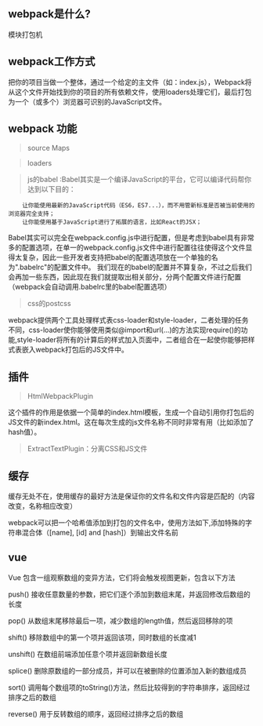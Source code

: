 ## webpack是什么?
模块打包机

## webpack工作方式
把你的项目当做一个整体，通过一个给定的主文件（如：index.js），Webpack将从这个文件开始找到你的项目的所有依赖文件，使用loaders处理它们，最后打包为一个（或多个）浏览器可识别的JavaScript文件。

## webpack 功能
 >source Maps
 
 >loaders
 
 > js的babel :Babel其实是一个编译JavaScript的平台，它可以编译代码帮你达到以下目的：
        
        让你能使用最新的JavaScript代码（ES6，ES7...），而不用管新标准是否被当前使用的浏览器完全支持；
        让你能使用基于JavaScript进行了拓展的语言，比如React的JSX；
 Babel其实可以完全在webpack.config.js中进行配置，但是考虑到babel具有非常多的配置选项，在单一的webpack.config.js文件中进行配置往往使得这个文件显得太复杂，因此一些开发者支持把babel的配置选项放在一个单独的名为".babelrc"的配置文件中。 我们现在的babel的配置并不算复杂，不过之后我们会再加一些东西，因此现在我们就提取出相关部分，分两个配置文件进行配置（webpack会自动调用.babelrc里的babel配置选项）
 
 >css的postcss
  
  webpack提供两个工具处理样式表css-loader和style-loader，二者处理的任务不同，css-loader使你能够使用类似@import和url(...)的方法实现require()的功能,style-loader将所有的计算后的样式加入页面中，二者组合在一起使你能够把样式表嵌入webpack打包后的JS文件中。
 
 ## 插件
 >HtmlWebpackPlugin
 
 这个插件的作用是依据一个简单的index.html模板，生成一个自动引用你打包后的JS文件的新index.html。这在每次生成的js文件名称不同时非常有用（比如添加了hash值）。
 
 >ExtractTextPlugin：分离CSS和JS文件
 
  ## 缓存
  缓存无处不在，使用缓存的最好方法是保证你的文件名和文件内容是匹配的（内容改变，名称相应改变）
  
  webpack可以把一个哈希值添加到打包的文件名中，使用方法如下,添加特殊的字符串混合体（[name], [id] and [hash]）到输出文件名前
  
   ## vue
   
  Vue 包含一组观察数组的变异方法，它们将会触发视图更新，包含以下方法
   
   push() 接收任意数量的参数，把它们逐个添加到数组末尾，并返回修改后数组的长度
   
   pop() 从数组末尾移除最后一项，减少数组的length值，然后返回移除的项
   
   shift() 移除数组中的第一个项并返回该项，同时数组的长度减1
   
   unshift() 在数组前端添加任意个项并返回新数组长度
   
   splice() 删除原数组的一部分成员，并可以在被删除的位置添加入新的数组成员
   
   sort() 调用每个数组项的toString()方法，然后比较得到的字符串排序，返回经过排序之后的数组
   
   reverse() 用于反转数组的顺序，返回经过排序之后的数组
 

